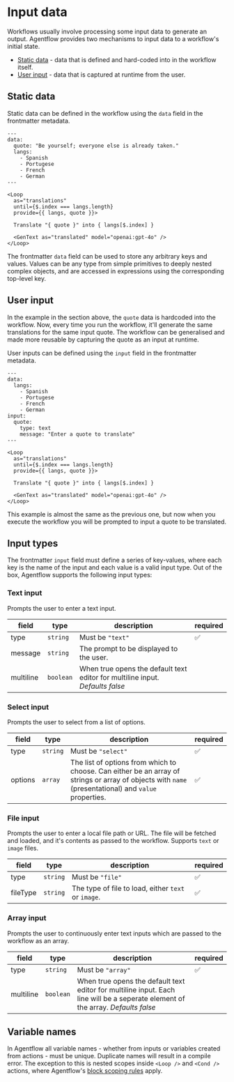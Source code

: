 # Input data

Workflows usually involve processing some input data to generate an output. Agentflow provides two mechanisms to input data to a workflow's initial state.

- [Static data](#static-data) - data that is defined and hard-coded into in the workflow itself.
- [User input](#user-input) - data that is captured at runtime from the user.

## Static data

Static data can be defined in the workflow using the `data` field in the frontmatter metadata.

```mdx
---
data:
  quote: "Be yourself; everyone else is already taken."
  langs:
    - Spanish
    - Portugese
    - French
    - German
---

<Loop
  as="translations"
  until={$.index === langs.length}
  provide={{ langs, quote }}>

  Translate "{ quote }" into { langs[$.index] }

  <GenText as="translated" model="openai:gpt-4o" />
</Loop>
```

The frontmatter `data` field can be used to store any arbitrary keys and values. Values can be any type from simple primitives to deeply nested complex objects, and are accessed in expressions using the corresponding top-level key.

## User input

In the example in the section above, the `quote` data is hardcoded into the workflow. Now, every time you run the workflow, it'll generate the same translations for the same input quote. The workflow can be generalised and made more reusable by capturing the quote as an input at runtime.

User inputs can be defined using the `input` field in the frontmatter metadata.

```mdx
---
data:
  langs:
    - Spanish
    - Portugese
    - French
    - German
input:
  quote:
    type: text
    message: "Enter a quote to translate"
---

<Loop
  as="translations"
  until={$.index === langs.length}
  provide={{ langs, quote }}>

  Translate "{ quote }" into { langs[$.index] }

  <GenText as="translated" model="openai:gpt-4o" />
</Loop>
```

This example is almost the same as the previous one, but now when you execute the workflow you will be prompted to input a quote to be translated.

## Input types

The frontmatter `input` field must define a series of key-values, where each key is the name of the input and each value is a valid input type. Out of the box, Agentflow supports the following input types:

### Text input

Prompts the user to enter a text input.

| field     | type      | description                             | required |
| --------- | --------- | --------------------------------------- | -------- |
| type      | `string`  | Must be `"text"`                        | ✅       |
| message   | `string`  | The prompt to be displayed to the user. |          |
| multiline | `boolean` | When true opens the default text editor for multiline input. *Defaults false* | |

### Select input

Prompts the user to select from a list of options.

| field   | type     | description                             | required |
| ------- | -------- | --------------------------------------- | -------- |
| type    | `string` | Must be `"select"`                      | ✅       |
| options | `array`  | The list of options from which to choose. Can either be an array of strings or array of objects with `name` (presentational) and `value` properties. | ✅ |

### File input

Prompts the user to enter a local file path or URL. The file will be fetched and loaded, and it's contents as passed to the workflow. Supports `text` or `image` files.

| field    | type     | description                             | required |
| -------- | -------- | --------------------------------------- | -------- |
| type     | `string` | Must be `"file"`                        | ✅       |
| fileType | `string` | The type of file to load, either `text` or `image`. | ✅ |

### Array input

Prompts the user to continuously enter text inputs which are passed to the workflow as an array.

| field    | type     | description                             | required |
| -------- | -------- | --------------------------------------- | -------- |
| type     | `string` | Must be `"array"`                        | ✅       |
| multiline | `boolean` | When true opens the default text editor for multiline input. Each line will be a seperate element of the array. *Defaults false* | |

## Variable names

In Agentflow all variable names - whether from inputs or variables created from actions - must be unique. Duplicate names will result in a compile error. The exception to this is nested scopes inside `<Loop />` and `<Cond />` actions, where Agentflow's [block scoping rules](/guide/workflow-structure#block-scoping) apply.
